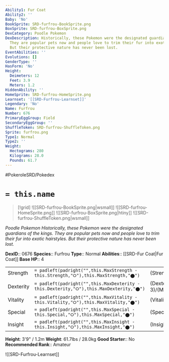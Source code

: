 ```yaml
---
Ability1: Fur Coat
Ability2: ''
Baby: 'No'
BookSprite: SRD-furfrou-BookSprite.png
BoxSprite: SRD-furfrou-BoxSprite.png
DexCategory: Poodle Pokemon
DexDescription: Historically, these Pokemon were the designated guardians of the kings.
  They are popular pets now and people love to trim their fur into exotic hairstyles.
  But their protective nature has never been lost.
EventAbilities: ''
Evolutions: []
GenderType: ''
HasForm: 'No'
Height:
  Deimeters: 12
  Feet: 3.9
  Meters: 1.2
HiddenAbility: ''
HomeSprite: SRD-furfrou-HomeSprite.png
Learnset: '[[SRD-Furfrou-Learnset]]'
Legendary: 'No'
Name: Furfrou
Number: 676
PrimaryEggGroup: Field
SecondaryEggGroup: ''
ShuffleToken: SRD-furfrou-ShuffleToken.png
Sprite: furfrou.png
Type1: Normal
Type2: ''
Weight:
  Hectograms: 280
  Kilograms: 28.0
  Pounds: 61.7
---
```


#PokeroleSRD/Pokedex

# `= this.name`

> [!grid]
> ![[SRD-furfrou-BookSprite.png|wsmall]]
> ![[SRD-furfrou-HomeSprite.png]]
> ![[SRD-furfrou-BoxSprite.png|htiny]]
> ![[SRD-furfrou-ShuffleToken.png|wsmall]]


*Poodle Pokemon*
*Historically, these Pokemon were the designated guardians of the kings. They are popular pets now and people love to trim their fur into exotic hairstyles. But their protective nature has never been lost.*

**DexID**:: 0676
**Species**:: Furfrou
**Type**:: Normal
**Abilities**:: [[SRD-Fur Coat|Fur Coat]]
**Base HP**:: 4

|           |                                                                                        |                                          |
| --------- | -------------------------------------------------------------------------------------- | ---------------------------------------- |
| Strength  | `= padleft(padright("",this.MaxStrength - this.Strength,"⭘"),this.MaxStrength,"⬤")`    | (Strength::2)/(MaxStrength::5)   |
| Dexterity | `= padleft(padright("",this.MaxDexterity - this.Dexterity,"⭘"),this.MaxDexterity,"⬤")` | (Dexterity:: 3)/(MaxDexterity::6) |
| Vitality  | `= padleft(padright("",this.MaxVitality - this.Vitality,"⭘"),this.MaxVitality,"⬤")`    | (Vitality::2)/(MaxVitality::4)   |
| Special   | `= padleft(padright("",this.MaxSpecial - this.Special,"⭘"),this.MaxSpecial,"⬤")`       | (Special::2)/(MaxSpecial::4)     |
| Insight   | `= padleft(padright("",this.MaxInsight - this.Insight,"⭘"),this.MaxInsight,"⬤")`       | (Insight::2)/(MaxInsight::5)     |

**Height**: 3'9" / 1.2m
**Weight**: 61.7lbs / 28.0kg
**Good Starter**:: No
**Recommended Rank**:: Amateur

![[SRD-Furfrou-Learnset]]